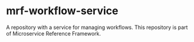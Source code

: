 # mrf-workflow-service
A repository with a service for managing workflows. This repository is part of Microservice Reference Framework.
